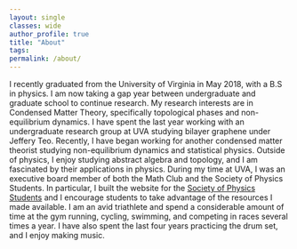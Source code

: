 ```yaml
---
layout: single
classes: wide
author_profile: true
title: "About"
tags:
permalink: /about/
---
```


I recently graduated from the University of Virginia in May 2018, with a B.S in physics. I am now taking a gap year between undergraduate and graduate school to continue research. My research interests are in Condensed Matter Theory, specifically topological phases and non-equilibrium dynamics. I have spent the last year working with an undergraduate research group at UVA studying bilayer graphene under Jeffery Teo. Recently, I have began working for another condensed matter theorist studying non-equilibrium dynamics and statistical physics. Outside of physics, I enjoy studying abstract algebra and topology, and I am fascinated by their applications in physics. During my time at UVA, I was an executive board member of both the Math Club and the Society of Physics Students. In particular, I built the website for the [Society of Physics Students](https://spsatuva.github.io/) and I encourage students to take advantage of the resources I made available. I am an avid triathlete and spend a considerable amount of time at the gym running, cycling, swimming, and competing in races several times a year. I have also spent the last four years practicing the drum set, and I enjoy making music. 
